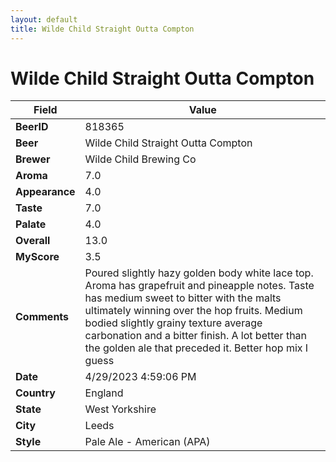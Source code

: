 ```yaml
---
layout: default
title: Wilde Child Straight Outta Compton
---
```


# Wilde Child Straight Outta Compton

| Field         | Value     |
|---------------|-----------|
| **BeerID** | 818365 |
| **Beer** | Wilde Child Straight Outta Compton |
| **Brewer** | Wilde Child Brewing Co |
| **Aroma** | 7.0 |
| **Appearance** | 4.0 |
| **Taste** | 7.0 |
| **Palate** | 4.0 |
| **Overall** | 13.0 |
| **MyScore** | 3.5 |
| **Comments** | Poured slightly hazy golden body white lace top. Aroma has grapefruit and pineapple notes. Taste has medium sweet to bitter with the malts ultimately winning over the hop fruits. Medium bodied slightly grainy texture average carbonation and a bitter finish. A lot better than the golden ale that preceded it. Better hop mix I guess  |
| **Date** | 4/29/2023 4:59:06 PM |
| **Country** | England |
| **State** | West Yorkshire |
| **City** | Leeds |
| **Style** | Pale Ale - American (APA) |
